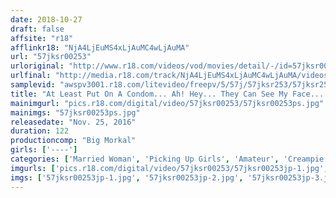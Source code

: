 ```yaml
---
date: 2018-10-27
draft: false
affsite: "r18"
afflinkr18: "NjA4LjEuMS4xLjAuMC4wLjAuMA"
url: "57jksr00253"
urloriginal: "http://www.r18.com/videos/vod/movies/detail/-/id=57jksr00253"
urlfinal: "http://media.r18.com/track/NjA4LjEuMS4xLjAuMC4wLjAuMA/videos/vod/movies/detail/-/id=57jksr00253"
samplevid: "awspv3001.r18.com/litevideo/freepv/5/57j/57jksr253/57jksr253_dmb_w.mp4"
title: "At Least Put On A Condom... Ah! Hey... They Can See My Face... We Seduced High Quality Beautiful Housewives To Appear In An AV In The Heat Of The Day, But They Must Be Out Of Their Minds To Be Performing In A Video Like This 'Serious Creampie Action! Faces Revealed! Picking Up Girls: Married Woman Edition' In East Shinjuku/Akebonobashi"
mainimgurl: "pics.r18.com/digital/video/57jksr00253/57jksr00253ps.jpg"
mainimgs: "57jksr00253ps.jpg"
releasedate: "Nov. 25, 2016"
duration: 122
productioncomp: "Big Morkal"
girls: ['----']
categories: ['Married Woman', 'Picking Up Girls', 'Amateur', 'Creampie', 'Sex Toys', 'Hi-Def']
imgurls: ['pics.r18.com/digital/video/57jksr00253/57jksr00253jp-1.jpg', 'pics.r18.com/digital/video/57jksr00253/57jksr00253jp-2.jpg', 'pics.r18.com/digital/video/57jksr00253/57jksr00253jp-3.jpg', 'pics.r18.com/digital/video/57jksr00253/57jksr00253jp-4.jpg', 'pics.r18.com/digital/video/57jksr00253/57jksr00253jp-5.jpg', 'pics.r18.com/digital/video/57jksr00253/57jksr00253jp-6.jpg', 'pics.r18.com/digital/video/57jksr00253/57jksr00253jp-7.jpg', 'pics.r18.com/digital/video/57jksr00253/57jksr00253jp-8.jpg', 'pics.r18.com/digital/video/57jksr00253/57jksr00253jp-9.jpg', 'pics.r18.com/digital/video/57jksr00253/57jksr00253jp-10.jpg', 'pics.r18.com/digital/video/57jksr00253/57jksr00253jp-11.jpg', 'pics.r18.com/digital/video/57jksr00253/57jksr00253jp-12.jpg', 'pics.r18.com/digital/video/57jksr00253/57jksr00253jp-13.jpg', 'pics.r18.com/digital/video/57jksr00253/57jksr00253jp-14.jpg', 'pics.r18.com/digital/video/57jksr00253/57jksr00253jp-15.jpg', 'pics.r18.com/digital/video/57jksr00253/57jksr00253jp-16.jpg', 'pics.r18.com/digital/video/57jksr00253/57jksr00253jp-17.jpg', 'pics.r18.com/digital/video/57jksr00253/57jksr00253jp-18.jpg', 'pics.r18.com/digital/video/57jksr00253/57jksr00253jp-19.jpg', 'pics.r18.com/digital/video/57jksr00253/57jksr00253jp-20.jpg']
imgs: ['57jksr00253jp-1.jpg', '57jksr00253jp-2.jpg', '57jksr00253jp-3.jpg', '57jksr00253jp-4.jpg', '57jksr00253jp-5.jpg', '57jksr00253jp-6.jpg', '57jksr00253jp-7.jpg', '57jksr00253jp-8.jpg', '57jksr00253jp-9.jpg', '57jksr00253jp-10.jpg', '57jksr00253jp-11.jpg', '57jksr00253jp-12.jpg', '57jksr00253jp-13.jpg', '57jksr00253jp-14.jpg', '57jksr00253jp-15.jpg', '57jksr00253jp-16.jpg', '57jksr00253jp-17.jpg', '57jksr00253jp-18.jpg', '57jksr00253jp-19.jpg', '57jksr00253jp-20.jpg']
---
```

